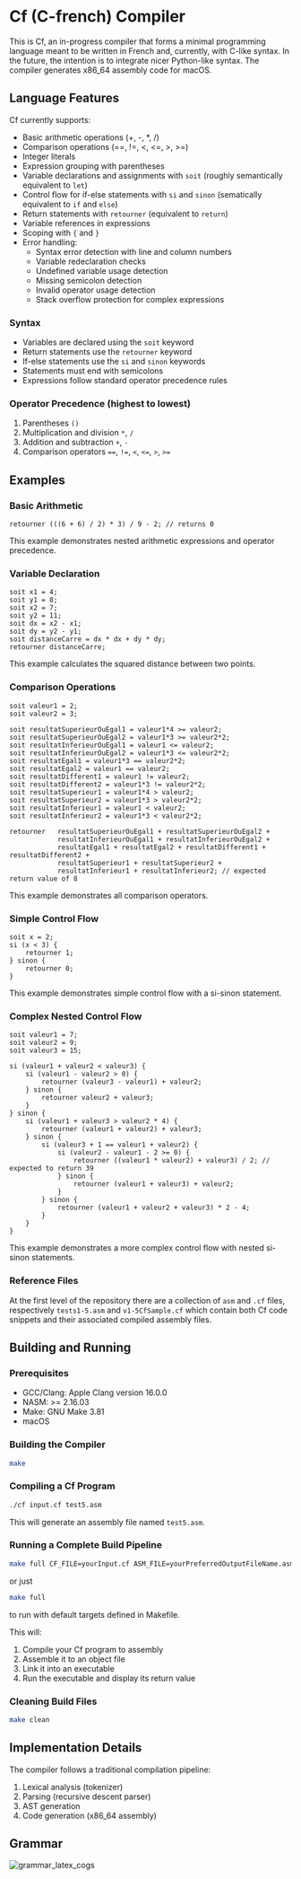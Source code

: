 # Cf (C-french) Compiler

This is Cf, an in-progress compiler that forms a minimal programming language meant to be written in French and, currently, with C-like syntax. In the future, the intention is to integrate nicer Python-like syntax. The compiler generates x86_64 assembly code for macOS.

## Language Features

Cf currently supports:

- Basic arithmetic operations (+, -, \*, /)
- Comparison operations (==, !=, <, <=, >, >=)
- Integer literals
- Expression grouping with parentheses
- Variable declarations and assignments with `soit` (roughly semantically equivalent to `let`)
- Control flow for if-else statements with `si` and `sinon` (sematically equivalent to `if` and `else`)
- Return statements with `retourner` (equivalent to `return`)
- Variable references in expressions
- Scoping with `{` and `}`
- Error handling:
  - Syntax error detection with line and column numbers
  - Variable redeclaration checks
  - Undefined variable usage detection
  - Missing semicolon detection
  - Invalid operator usage detection
  - Stack overflow protection for complex expressions

### Syntax

- Variables are declared using the `soit` keyword
- Return statements use the `retourner` keyword
- If-else statements use the `si` and `sinon` keywords
- Statements must end with semicolons
- Expressions follow standard operator precedence rules

### Operator Precedence (highest to lowest)

1. Parentheses `()`
2. Multiplication and division `*`, `/`
3. Addition and subtraction `+`, `-`
4. Comparison operators `==`, `!=`, `<`, `<=`, `>`, `>=`

## Examples

### Basic Arithmetic

```Cf
retourner (((6 + 6) / 2) * 3) / 9 - 2; // returns 0
```

This example demonstrates nested arithmetic expressions and operator precedence.

### Variable Declaration

```Cf
soit x1 = 4;
soit y1 = 8;
soit x2 = 7;
soit y2 = 11;
soit dx = x2 - x1;
soit dy = y2 - y1;
soit distanceCarre = dx * dx + dy * dy;
retourner distanceCarre;
```

This example calculates the squared distance between two points.

### Comparison Operations

```Cf
soit valeur1 = 2;
soit valeur2 = 3;

soit resultatSuperieurOuEgal1 = valeur1*4 >= valeur2;
soit resultatSuperieurOuEgal2 = valeur1*3 >= valeur2*2;
soit resultatInferieurOuEgal1 = valeur1 <= valeur2;
soit resultatInferieurOuEgal2 = valeur1*3 <= valeur2*2;
soit resultatEgal1 = valeur1*3 == valeur2*2;
soit resultatEgal2 = valeur1 == valeur2;
soit resultatDifferent1 = valeur1 != valeur2;
soit resultatDifferent2 = valeur1*3 != valeur2*2;
soit resultatSuperieur1 = valeur1*4 > valeur2;
soit resultatSuperieur2 = valeur1*3 > valeur2*2;
soit resultatInferieur1 = valeur1 < valeur2;
soit resultatInferieur2 = valeur1*3 < valeur2*2;

retourner   resultatSuperieurOuEgal1 + resultatSuperieurOuEgal2 +
            resultatInferieurOuEgal1 + resultatInferieurOuEgal2 +
            resultatEgal1 + resultatEgal2 + resultatDifferent1 + resultatDifferent2 +
            resultatSuperieur1 + resultatSuperieur2 +
            resultatInferieur1 + resultatInferieur2; // expected return value of 8
```

This example demonstrates all comparison operators.

### Simple Control Flow

```Cf
soit x = 2;
si (x < 3) {
    retourner 1;
} sinon {
    retourner 0;
}
```

This example demonstrates simple control flow with a si-sinon statement.

### Complex Nested Control Flow

```Cf
soit valeur1 = 7;
soit valeur2 = 9;
soit valeur3 = 15;

si (valeur1 + valeur2 < valeur3) {
    si (valeur1 - valeur2 > 0) {
        retourner (valeur3 - valeur1) + valeur2;
    } sinon {
        retourner valeur2 + valeur3;
    }
} sinon {
    si (valeur1 + valeur3 > valeur2 * 4) {
        retourner (valeur1 + valeur2) + valeur3;
    } sinon {
        si (valeur3 + 1 == valeur1 + valeur2) {
            si (valeur2 - valeur1 - 2 >= 0) {
                retourner ((valeur1 * valeur2) + valeur3) / 2; // expected to return 39
            } sinon {
                retourner (valeur1 + valeur3) + valeur2;
            }
        } sinon {
            retourner (valeur1 + valeur2 + valeur3) * 2 - 4;
        }
    }
}
```

This example demonstrates a more complex control flow with nested si-sinon statements.

### Reference Files

At the first level of the repository there are a collection of `asm` and `.cf` files, respectively `tests1-5.asm` and `v1-5CfSample.cf` which contain both Cf code snippets and their associated compiled assembly files.

## Building and Running

### Prerequisites

- GCC/Clang: Apple Clang version 16.0.0
- NASM: >= 2.16.03
- Make: GNU Make 3.81
- macOS

### Building the Compiler

```bash
make
```

### Compiling a Cf Program

```bash
./cf input.cf test5.asm
```

This will generate an assembly file named `test5.asm`.

### Running a Complete Build Pipeline

```bash
make full CF_FILE=yourInput.cf ASM_FILE=yourPreferredOutputFileName.asm
```

or just

```bash
make full
```

to run with default targets defined in Makefile.

This will:

1. Compile your Cf program to assembly
2. Assemble it to an object file
3. Link it into an executable
4. Run the executable and display its return value

### Cleaning Build Files

```bash
make clean
```

## Implementation Details

The compiler follows a traditional compilation pipeline:

1. Lexical analysis (tokenizer)
2. Parsing (recursive descent parser)
3. AST generation
4. Code generation (x86_64 assembly)

## Grammar

<!-- $$
\begin{align*}
  \text{program} &\to \text{statement}* \text{ EOF} \\
\text{statement} &\to \text{return} \;|\; \text{varDecl} \;|\; \text{ifStmt} \;|\; \text{expr} \\
  \text{return} &\to [retourner]\text{ expr [;]} \\
  \text{varDecl} &\to [soit]\text{ identifier [=] expr [;]} \\
\text{ifStmt} &\to [si][(]\text{expr}[)][\text{\{}]\text{statement}*[\text{\}}]([sinon][\text{\{}]\text{statement}*[\text{\}}])?\\
  \text{expr} &\to \text{arithmetic}\ ((\text{==}|\text{!=}|< |\leq |> |\geq )\text{ arithmetic})* \\
 \text{arithmetic} &\to \text{term}\ (([+]|[-])\text{ term})* \\
  \text{term} &\to \text{factor}\ (([*]|[/])\text{ factor})* \\
  \text{factor} &\to [(]\text{ expr }[)] \;|\; \text{primary} \\
  \text{primary} &\to \text{number} \;|\; \text{identifier}\\
\text{identifier} &\to \text{letter}\ (([\text{letter}]|[\text{digit}])* \\
\text{number} &\to \text{digit} \\
\text{letter} &\to \text{[a-zA-Z]} \\
\text{digit} &\to \text{[0-9]}
\end{align*}
$$ -->

![grammar_latex_cogs](https://latex.codecogs.com/png.image?%5Cinline%20%5Clarge%20%5Cdpi%7B150%7D%5Cbg%7Bblack%7D$$%5Cbegin%7Balign*%7D%5Ctext%7Bprogram%7D&%5Cto%5Ctext%7Bstatement%7D*%5Ctext%7BEOF%7D%5C%5C%5Ctext%7Bstatement%7D&%5Cto%5Ctext%7Breturn%7D%5C;%7C%5C;%5Ctext%7BvarDecl%7D%5C;%7C%5C;%5Ctext%7BifStmt%7D%5C;%7C%5C;%5Ctext%7Bexpr%7D%5C%5C%5Ctext%7Breturn%7D&%5Cto%5Bretourner%5D%5Ctext%7Bexpr%5B;%5D%7D%5C%5C%5Ctext%7BvarDecl%7D&%5Cto%5Bsoit%5D%5Ctext%7Bidentifier%5B=%5Dexpr%5B;%5D%7D%5C%5C%5Ctext%7BifStmt%7D&%5Cto%5Bsi%5D%5B%28%5D%5Ctext%7Bexpr%7D%5B%29%5D%5B%5Ctext%7B%5C%7B%7D%5D%5Ctext%7Bstatement%7D*%5B%5Ctext%7B%5C%7D%7D%5D%28%5Bsinon%5D%5B%5Ctext%7B%5C%7B%7D%5D%5Ctext%7Bstatement%7D*%5B%5Ctext%7B%5C%7D%7D%5D%29?%5C%5C%5Ctext%7Bexpr%7D&%5Cto%5Ctext%7Barithmetic%7D%5C%28%28%5Ctext%7B==%7D%7C%5Ctext%7B!=%7D%7C%3C%7C%5Cleq%7C%3E%7C%5Cgeq%29%5Ctext%7Barithmetic%7D%29*%5C%5C%5Ctext%7Barithmetic%7D&%5Cto%5Ctext%7Bterm%7D%5C%28%28%5B+%5D%7C%5B-%5D%29%5Ctext%7Bterm%7D%29*%5C%5C%5Ctext%7Bterm%7D&%5Cto%5Ctext%7Bfactor%7D%5C%28%28%5B*%5D%7C%5B/%5D%29%5Ctext%7Bfactor%7D%29*%5C%5C%5Ctext%7Bfactor%7D&%5Cto%5B%28%5D%5Ctext%7Bexpr%7D%5B%29%5D%5C;%7C%5C;%5Ctext%7Bprimary%7D%5C%5C%5Ctext%7Bprimary%7D&%5Cto%5Ctext%7Bnumber%7D%5C;%7C%5C;%5Ctext%7Bidentifier%7D%5C%5C%5Ctext%7Bidentifier%7D&%5Cto%5Ctext%7Bletter%7D%5C%28%28%5B%5Ctext%7Bletter%7D%5D%7C%5B%5Ctext%7Bdigit%7D%5D%29*%5C%5C%5Ctext%7Bnumber%7D&%5Cto%5Ctext%7Bdigit%7D%5C%5C%5Ctext%7Bletter%7D&%5Cto%5Ctext%7B%5Ba-zA-Z%5D%7D%5C%5C%5Ctext%7Bdigit%7D&%5Cto%5Ctext%7B%5B0-9%5D%7D%5Cend%7Balign*%7D$$)
